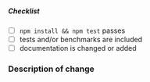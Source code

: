 <!-- Bug fixes and new features should include tests and possibly benchmarks. -->

##### Checklist

- [ ] `npm install && npm test` passes
- [ ] tests and/or benchmarks are included
- [ ] documentation is changed or added

<!-- _NOTE: these things are not required to open a PR and can be done afterwards / while the PR is open._ -->

### Description of change
<!-- Please provide a description of the change here. -->